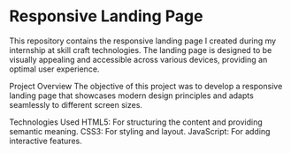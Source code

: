 # Responsive Landing Page
This repository contains the responsive landing page I created during my internship at skill craft technologies. The landing page is designed to be visually appealing and accessible across various devices, providing an optimal user experience.

Project Overview
The objective of this project was to develop a responsive landing page that showcases modern design principles and adapts seamlessly to different screen sizes.

Technologies Used
HTML5: For structuring the content and providing semantic meaning.
CSS3: For styling and layout.
JavaScript: For adding interactive features.
